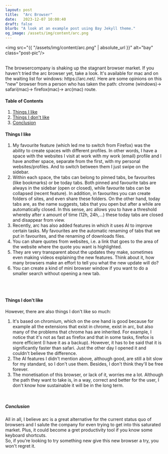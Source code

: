 ```yaml
---
layout: post
title:  "Arc Browser"
date:   2023-12-07 10:00:40
draft: false
blurb: "A look at an example post using Bay Jekyll theme."
og_image: /assets/img/content/arc.png
---
```


<img src="{{ "/assets/img/content/arc.png" | absolute_url }}" alt="bay" class="post-pic"/>
<br />

<br />
The browsercompany is shaking up the stagnant browser market. If you haven't tried the arc browser yet, take a look. It's available for mac and on the waiting list for windows: https://arc.net/. 
Here are some opinions on this "new" browser from a person who has taken the path: chrome (windows)-> safari(mac)-> firefox(mac)-> arc(mac) route.
<br />


#### Table of Contents
1. [Things I like](#things-i-like)
2. [Things I don't like](#things-i-dont-like)
3. [Conclusion](#conclusion)

#### Things I like
1. My favourite feature (which led me to switch from Firefox) was the ability to create spaces with different profiles. In other words, I have a space with the websites I visit at work with my work (email) profile and I have another space, separate from the first, with my personal websites/profiles. And to switch between them I just swipe on the sidebar. 
2. Within each space, the tabs can belong to pinned tabs, be favourites (like bookmarks) or be today tabs. Both pinned and favourite tabs are always in the sidebar (open or closed), while favourite tabs can be collapsed (recent feature). In addition, in favourites you can create folders of sites, and even share these folders. On the other hand, today tabs are, as the name suggests, tabs that you open but after a while are automatically closed. In this sense, arc allows you to have a threshold whereby after x amount of time (12h, 24h,...) these today tabs are closed and disappear from view.
3. Recently, arc has also added features in which it uses AI to improve certain tasks. My favourites are the automatic renaming of tabs that we put in favourites, and the renaming of downloads files.
4. You can share quotes from websites, i.e. a link that goes to the area of the website where the quote you want is highlighted.
5. They are very transparent about the updates they make, sometimes even making videos explaining the new features. Think about it, how many browsers make an effort to tell you what the new update will do?
6. You can create a kind of mini browser window if you want to do a smaller search without opening a new tab.
<br />

<br />

#### Things I don't like
However, there are also things I don't like so much:

1. It's based on chromium, which on the one hand is good because for example all the extensions that exist in chrome, exist in arc, but also many of the problems that chrome has are inherited. For example, I notice that it's not as fast as firefox and that in some tasks, firefox is more efficient (I have it as a backup). However, it has to be said that it is significantly faster than safari. Just the other day I opened it and couldn't believe the difference.
2. The AI features I didn't mention above, although good, are still a bit slow for my standard, so I don't use them. Besides, I don't think they'll be free forever.
3. The monetisation of this browser, or lack of it, worries me a lot. Although the path they want to take is, in a way, correct and better for the user, I don't know how sustainable it will be in the long term.

<br />



##### Conclusion

All in all, I believe arc is a great alternative for the current status quo of browsers and I salute the company for even trying to get into this saturated market.
Plus, it could become a gret productivity tool if you know some keyboard shortcuts.
<br />
So, if you're looking to try something new give this new browser a try, you won't regret it.
